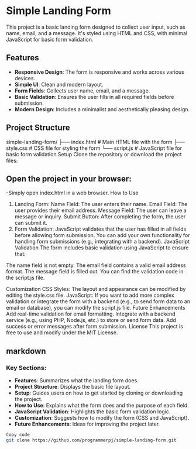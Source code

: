 # Simple Landing Form

This project is a basic landing form designed to collect user input, such as name, email, and a message. It's styled using HTML and CSS, with minimal JavaScript for basic form validation.

## Features

- **Responsive Design**: The form is responsive and works across various devices.
- **Simple UI**: Clean and modern layout.
- **Form Fields**: Collects user name, email, and a message.
- **Basic Validation**: Ensures the user fills in all required fields before submission.
- **Modern Design**: Includes a minimalist and aesthetically pleasing design.

## Project Structure


simple-landing-form/
├── index.html       # Main HTML file with the form
├── style.css        # CSS file for styling the form
└── script.js        # JavaScript file for basic form validation
Setup
Clone the repository or download the project files:


## Open the project in your browser:

-Simply open index.html in a web browser.
How to Use
1. Landing Form:
Name Field: The user enters their name.
Email Field: The user provides their email address.
Message Field: The user can leave a message or inquiry.
Submit Button: After completing the form, the user can submit it.
2. Form Validation:
JavaScript validates that the user has filled in all fields before allowing form submission.
You can add your own functionality for handling form submissions (e.g., integrating with a backend).
JavaScript Validation
The form includes basic validation using JavaScript to ensure that:

The name field is not empty.
The email field contains a valid email address format.
The message field is filled out.
You can find the validation code in the script.js file.

Customization
CSS Styles: The layout and appearance can be modified by editing the style.css file.
JavaScript: If you want to add more complex validation or integrate the form with a backend (e.g., to send form data to an email or database), you can modify the script.js file.
Future Enhancements
Add real-time validation for email formatting.
Integrate with a backend service (e.g., using PHP, Node.js, etc.) to store or send form data.
Add success or error messages after form submission.
License
This project is free to use and modify under the MIT License.

## markdown


### Key Sections:
- **Features**: Summarizes what the landing form does.
- **Project Structure**: Displays the basic file layout.
- **Setup**: Guides users on how to get started by cloning or downloading the project.
- **How to Use**: Explains what the form does and the purpose of each field.
- **JavaScript Validation**: Highlights the basic form validation logic.
- **Customization**: Suggests how to modify the form (CSS and JavaScript).
- **Future Enhancements**: Ideas for improving the project later.

```bash
Copy code
git clone https://github.com/programmerpj/simple-landing-form.git





